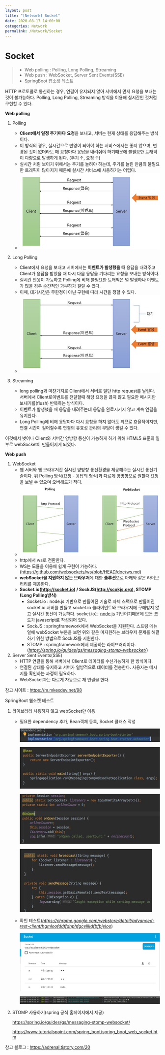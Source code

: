 ```yaml
---
layout: post
title: "[Network] Socket"
date: 2020-08-17 14:00:00
categories: Network
permalink: /Network/Socket
---
```




# Socket

> - Web polling : Polling, Long Polling, Streaming
> - Web push : WebSocket, Server Sent Events(SSE)
> - SpringBoot 웹소켓 테스트

HTTP 프로토콜로 통신하는 경우, 연결이 유지되지 않아 서버에서 먼저 요청을 보내는 것이 불가능하다. Polling, Long Polling, Streaming 방식을 이용해 실시간인 것처럼 구현할 수 있다.

**Web polling**

1. Polling
   - **Client에서 일정 주기마다 요청**을 보내고, 서버는 현재 상태를 응답해주는 방식이다. 
   - 이 방식의 경우, 실시간으로 반영이 되어야 하는 서비스에서는 좋지 않으며, 변경된 것이 없더라도 매 요청마다 응답을 내려줘야 하기때문에 불필요한 트래픽이 다량으로 발생하게 된다. (주기 ↑, 요청 ↑)
   - 실시간 처럼 보이기 위해서는 주기를 늘려야 하는데, 주기를 늘린 만큼의 불필요한 트래픽이 많아지기 때문에 실시간 서비스에 사용하기는 어렵다.
   - ![polling01](..\img\polling01.JPG)

2. Long Polling
   - Client에서 요청을 보내고 서버에서는 **이벤트가 발생했을 때** 응답을 내려주고 Client가 응답을 받았을 때 다시 다음 응답을 기다리는 요청을 보내는 방식이다.
   - 실시간 반응이 가능하고  Polling에 비해 불필요한 트래픽은 덜 발생하나 이벤트가 많을 경우 순간적인 과부하가 걸릴 수 있다.
   - 이때, 대기시간은 무한정이 아닌 구현에 따라 시간을 정할 수 있다.
   - ![polling02](..\img\polling02.JPG)

3. Streaming

   - long polling과 마찬가지로 Client에서 서버로 일단 http request를 날린다. 서버에서 Client로이벤트를 전달할때 해당 요청을 끊지 않고 필요한 메시지만 보내기를(flush) 반복하는 방식이다.
   - 이벤트가 발생했을 때 응답을 내려주는데 응답을 완료시키지 않고 계속 연결을 유지한다.
   - Long Polling에 비해 응답마다 다시 요청을 하지 않아도 되므로 효율적이지만, 연결 시간이 길어질수록 연결의 유효성 관리의 부담이 생길 수 있다.

   

이것에서 벗어나 Client와 서버간 양방향 통신이 가능하게 하기 위해 HTML5 표준의 일부로 webSocket이 만들어지게 되었다. 

**Web push**

1. WebSocket
   - 웹 서버와 웹 브라우저간 실시간 양방향 통신환경을 제공해주는 실시간 통신기술이다. 위 Polling 방식(요청 - 응답의 형식)과 다르게 양방향으로 원할때 요청을 보낼 수 있으며 오버헤드가 적다.
   - ![polling03](..\img\polling03.JPG)
   - http에서 ws로 전환한다.
   - WS는 모듈을 이용해 쉽게 구현이 가능하다. (<https://github.com/websockets/ws/blob/HEAD/doc/ws.md>)
   - **webSocket을 지원하지 않는 브라우저**에 대한 **솔루션**으로 아래와 같은 라이브러리를 제공한다.
   - **Socket.io(http://socket.io) / SockJS(http://scokjs.org), STOMP (Long Polling방식)**
     - Socket.io :  node.js 기반으로 만들어진 기술로 자체 스팩으로 만들어진 socket.io 서버를 만들고 socket.io 클라이언트와 브라우저에 구애받지 않고 실시간 통신이 가능하다. socket.io는 [node.js](https://nodejs.org/) 기반이기때문에 모든 코드가 javascript로 작성되어 있다.
     - SockJS :   springframework에서 WebSocket을 지원한다. 스프링 메뉴얼에 webSocket 부분을 보면 위와 같은 미지원하는 브라우저 문제를 해결하기 위한 방법으로 SockJS를 지원한다. 
     - STOMP : springframework에서 제공하는 라이브러리이다. (*https://spring.io/guides/gs/messaging-stomp-websocket/*)
2. Server Sent Events(SSE)
   - HTTP 연결을 통해 서버에서 Client로 데이터를 수신가능하게 한 방식이다.
   - 연결된 상태를 유지하고 서버가 일방적으로 데이터를 전송한다. 사용자는 메시지를 확인하는 과정이 필요하다.
   - WebSocket과는 다르게 자동으로 재 연결을 한다.

참고 사이트 : <https://m.mkexdev.net/98>



SpringBoot 웹소켓 테스트

1. 라이브러리 사용하지 않고 webSocket만 이용

   - 필요한 dependency 추가, Bean객체 등록, Socket 클래스 작성

     ![socket01](..\img\socket01.JPG)

     ![socket02](..\img\socket02.JPG)

     ![socket06](..\img\socket06.JPG)

     ![socket03](..\img\socket03.JPG)

   - 확인 테스트(*https://chrome.google.com/webstore/detail/advanced-rest-client/hgmloofddffdnphfgcellkdfbfbjeloo*)

     ![socket04](..\img\socket04.JPG)

     ![socket05](..\img\socket05.JPG)

2. STOMP 사용하기(spring 공식 홈페이지에서 제공)

   <https://spring.io/guides/gs/messaging-stomp-websocket/>

   <https://www.tutorialspoint.com/spring_boot/spring_boot_web_socket.htm>



참고 블로그 : <https://adrenal.tistory.com/20>
